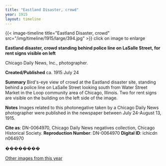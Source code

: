 ```yaml
---
title: "Eastland Disaster, crowd"
year: 1915
layout: timeline
---
```


{{< image-timeline title="Eastland Disaster, crowd" src="/img/timeline/1915/large/394.jpg" >}}
click on image to enlarge

__**Eastland disaster, crowd standing behind police line on LaSalle Street, for rent signs visible on left**__

Chicago Daily News, Inc., photographer.

**Created/Published**
ca. 1915 July 24

**Summary**
Bird's-eye view of crowd at the Eastland disaster site, standing behind a police line on LaSalle Street looking south from Water Street Market in the Loop community area of Chicago, Illinois. Two for rent signs are visible on the building on the left side of the image.

**Notes**
Images related to this photonegative taken by a Chicago Daily News photographer were published in the newspaper between July 24-August 13, 1915.

__Cite as__: DN-0064970, Chicago Daily News negatives collection, Chicago Historical Society.
__Reproduction Number__: DN-0064970
__Digital ID__: ichicdn n064970

��������

[Other images from this year](/historical/timeline/1915)